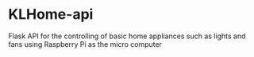 # KLHome-api
Flask API for the controlling of basic home appliances such as lights and fans using Raspberry Pi as the micro computer
